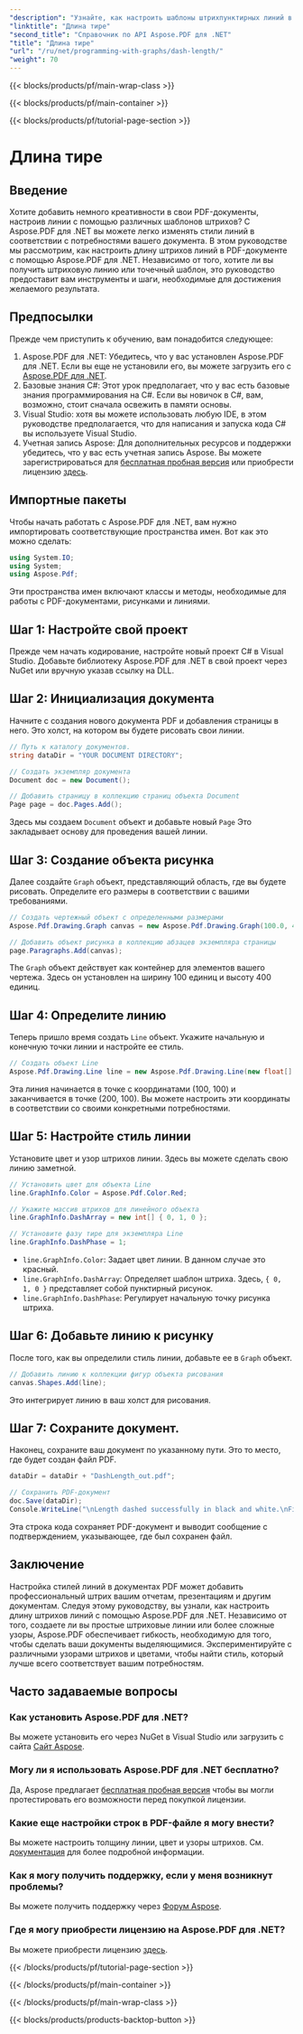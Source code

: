 ```yaml
---
"description": "Узнайте, как настроить шаблоны штрихпунктирных линий в PDF-файлах с помощью Aspose.PDF для .NET с помощью нашего пошагового руководства. Идеально подходит для добавления стиля в ваши документы."
"linktitle": "Длина тире"
"second_title": "Справочник по API Aspose.PDF для .NET"
"title": "Длина тире"
"url": "/ru/net/programming-with-graphs/dash-length/"
"weight": 70
---
```


{{< blocks/products/pf/main-wrap-class >}}

{{< blocks/products/pf/main-container >}}

{{< blocks/products/pf/tutorial-page-section >}}

# Длина тире

## Введение

Хотите добавить немного креативности в свои PDF-документы, настроив линии с помощью различных шаблонов штрихов? С Aspose.PDF для .NET вы можете легко изменять стили линий в соответствии с потребностями вашего документа. В этом руководстве мы рассмотрим, как настроить длину штрихов линий в PDF-документе с помощью Aspose.PDF для .NET. Независимо от того, хотите ли вы получить штриховую линию или точечный шаблон, это руководство предоставит вам инструменты и шаги, необходимые для достижения желаемого результата.

## Предпосылки

Прежде чем приступить к обучению, вам понадобится следующее:

1. Aspose.PDF для .NET: Убедитесь, что у вас установлен Aspose.PDF для .NET. Если вы еще не установили его, вы можете загрузить его с [Aspose.PDF для .NET](https://releases.aspose.com/pdf/net/).
2. Базовые знания C#: Этот урок предполагает, что у вас есть базовые знания программирования на C#. Если вы новичок в C#, вам, возможно, стоит сначала освежить в памяти основы.
3. Visual Studio: хотя вы можете использовать любую IDE, в этом руководстве предполагается, что для написания и запуска кода C# вы используете Visual Studio.
4. Учетная запись Aspose: Для дополнительных ресурсов и поддержки убедитесь, что у вас есть учетная запись Aspose. Вы можете зарегистрироваться для [бесплатная пробная версия](https://releases.aspose.com/) или приобрести лицензию [здесь](https://purchase.aspose.com/buy).

## Импортные пакеты

Чтобы начать работать с Aspose.PDF для .NET, вам нужно импортировать соответствующие пространства имен. Вот как это можно сделать:

```csharp
using System.IO;
using System;
using Aspose.Pdf;
```

Эти пространства имен включают классы и методы, необходимые для работы с PDF-документами, рисунками и линиями.

## Шаг 1: Настройте свой проект

Прежде чем начать кодирование, настройте новый проект C# в Visual Studio. Добавьте библиотеку Aspose.PDF для .NET в свой проект через NuGet или вручную указав ссылку на DLL. 

## Шаг 2: Инициализация документа

Начните с создания нового документа PDF и добавления страницы в него. Это холст, на котором вы будете рисовать свои линии.

```csharp
// Путь к каталогу документов.
string dataDir = "YOUR DOCUMENT DIRECTORY";

// Создать экземпляр документа
Document doc = new Document();

// Добавить страницу в коллекцию страниц объекта Document
Page page = doc.Pages.Add();
```

Здесь мы создаем `Document` объект и добавьте новый `Page` Это закладывает основу для проведения вашей линии.

## Шаг 3: Создание объекта рисунка

Далее создайте `Graph` объект, представляющий область, где вы будете рисовать. Определите его размеры в соответствии с вашими требованиями.

```csharp
// Создать чертежный объект с определенными размерами
Aspose.Pdf.Drawing.Graph canvas = new Aspose.Pdf.Drawing.Graph(100.0, 400.0);

// Добавить объект рисунка в коллекцию абзацев экземпляра страницы
page.Paragraphs.Add(canvas);
```

The `Graph` объект действует как контейнер для элементов вашего чертежа. Здесь он установлен на ширину 100 единиц и высоту 400 единиц.

## Шаг 4: Определите линию

Теперь пришло время создать `Line` объект. Укажите начальную и конечную точки линии и настройте ее стиль.

```csharp
// Создать объект Line
Aspose.Pdf.Drawing.Line line = new Aspose.Pdf.Drawing.Line(new float[] { 100, 100, 200, 100 });
```

Эта линия начинается в точке с координатами (100, 100) и заканчивается в точке (200, 100). Вы можете настроить эти координаты в соответствии со своими конкретными потребностями.

## Шаг 5: Настройте стиль линии

Установите цвет и узор штрихов линии. Здесь вы можете сделать свою линию заметной.

```csharp
// Установить цвет для объекта Line
line.GraphInfo.Color = Aspose.Pdf.Color.Red;

// Укажите массив штрихов для линейного объекта
line.GraphInfo.DashArray = new int[] { 0, 1, 0 };

// Установите фазу тире для экземпляра Line
line.GraphInfo.DashPhase = 1;
```

- `line.GraphInfo.Color`: Задает цвет линии. В данном случае это красный.
- `line.GraphInfo.DashArray`: Определяет шаблон штриха. Здесь, `{ 0, 1, 0 }` представляет собой пунктирный рисунок.
- `line.GraphInfo.DashPhase`: Регулирует начальную точку рисунка штриха.

## Шаг 6: Добавьте линию к рисунку

После того, как вы определили стиль линии, добавьте ее в `Graph` объект.

```csharp
// Добавить линию к коллекции фигур объекта рисования
canvas.Shapes.Add(line);
```

Это интегрирует линию в ваш холст для рисования.

## Шаг 7: Сохраните документ.

Наконец, сохраните ваш документ по указанному пути. Это то место, где будет создан файл PDF.

```csharp
dataDir = dataDir + "DashLength_out.pdf";

// Сохранить PDF-документ
doc.Save(dataDir);
Console.WriteLine("\nLength dashed successfully in black and white.\nFile saved at " + dataDir);
```

Эта строка кода сохраняет PDF-документ и выводит сообщение с подтверждением, указывающее, где был сохранен файл.

## Заключение

Настройка стилей линий в документах PDF может добавить профессиональный штрих вашим отчетам, презентациям и другим документам. Следуя этому руководству, вы узнали, как настроить длину штрихов линий с помощью Aspose.PDF для .NET. Независимо от того, создаете ли вы простые штриховые линии или более сложные узоры, Aspose.PDF обеспечивает гибкость, необходимую для того, чтобы сделать ваши документы выделяющимися. Экспериментируйте с различными узорами штрихов и цветами, чтобы найти стиль, который лучше всего соответствует вашим потребностям.

## Часто задаваемые вопросы

### Как установить Aspose.PDF для .NET?
Вы можете установить его через NuGet в Visual Studio или загрузить с сайта [Сайт Aspose](https://releases.aspose.com/pdf/net/).

### Могу ли я использовать Aspose.PDF для .NET бесплатно?
Да, Aspose предлагает [бесплатная пробная версия](https://releases.aspose.com/) чтобы вы могли протестировать его возможности перед покупкой лицензии.

### Какие еще настройки строк в PDF-файле я могу внести?
Вы можете настроить толщину линии, цвет и узоры штрихов. См. [документация](https://reference.aspose.com/pdf/net/) для более подробной информации.

### Как я могу получить поддержку, если у меня возникнут проблемы?
Вы можете получить поддержку через [Форум Aspose](https://forum.aspose.com/c/pdf/10).

### Где я могу приобрести лицензию на Aspose.PDF для .NET?
Вы можете приобрести лицензию [здесь](https://purchase.aspose.com/buy).

{{< /blocks/products/pf/tutorial-page-section >}}

{{< /blocks/products/pf/main-container >}}

{{< /blocks/products/pf/main-wrap-class >}}

{{< blocks/products/products-backtop-button >}}